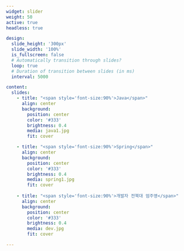 ```yaml
---
widget: slider
weight: 50
active: true
headless: true

design:
  slide_height: '300px'
  slide_width: '100%'
  is_fullscreen: false
  # Automatically transition through slides?
  loop: true
  # Duration of transition between slides (in ms)
  interval: 5000

content:
  slides:
    - title: "<span style='font-size:90%'>Java</span>"
      align: center
      background:
        position: center
        color: '#333'
        brightness: 0.4
        media: java1.jpg
        fit: cover

    - title: "<span style='font-size:90%'>Spring</span>"
      align: center
      background:
        position: center
        color: '#333'
        brightness: 0.4
        media: spring1.jpg
        fit: cover
    
    - title: "<span style='font-size:90%'>개발자 전북대 엄주영</span>"
      align: center
      background: 
        position: center
        color: '#333'
        brightness: 0.4
        media: dev.jpg
        fit: cover

---
```

